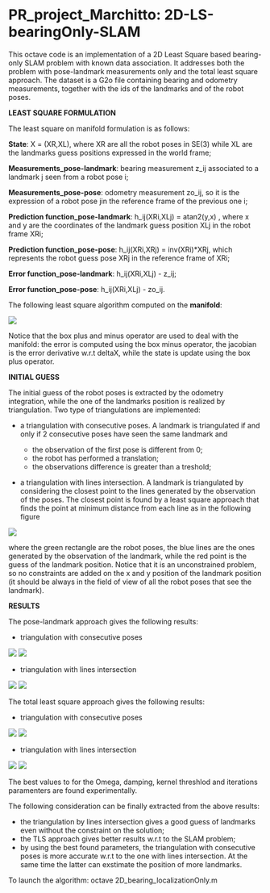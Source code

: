 # PR_project_Marchitto: 2D-LS-bearingOnly-SLAM
This octave code is an implementation of a 2D Least Square based bearing-only SLAM problem with known data association. It addresses both the problem with pose-landmark measurements only and the total least square approach. The dataset is a G2o file containing bearing and odometry measurements, together with the ids of the landmarks and of the robot poses.

**LEAST SQUARE FORMULATION**

The least square on manifold formulation is as follows:

**State**: X = (XR,XL), where XR are all the robot poses in SE(3) while XL are the landmarks guess positions expressed in the world frame;

**Measurements_pose-landmark**: bearing measurement z_ij associated to a landmark j seen from a robot pose i;

**Measurements_pose-pose**: odometry measurement zo_ij, so it is the expression of a robot pose jin the reference frame of the previous one i;

**Prediction function_pose-landmark**: h_ij(XRi,XLj) = atan2(y,x) , where x and y are the coordinates of the landmark guess position XLj in the robot frame XRi;

**Prediction function_pose-pose**: h_ij(XRi,XRj) = inv(XRi)*XRj, which represents the robot guess pose XRj in the reference frame of XRi; 

**Error function_pose-landmark**: h_ij(XRi,XLj) - z_ij;

**Error function_pose-pose**: h_ij(XRi,XLj) - zo_ij.

The following least square algorithm computed on the **manifold**:

<img src="./results/algorithm.png">

Notice that the box plus and minus operator are used to deal with the manifold: the error is computed using the box minus operator, the jacobian is the error derivative w.r.t deltaX, while the state is update using the box plus operator.

**INITIAL GUESS**

The initial guess of the robot poses is extracted by the odometry integration, while the one of the landmarks position is realized by triangulation. Two type of triangulations are implemented:

- a triangulation with consecutive poses. A landmark is triangulated if and only if 2 consecutive poses have seen the same landmark and 

  - the observation of the first pose is different from 0;
  - the robot has performed a translation;
  - the observations difference is greater than a treshold;
  
- a triangulation with lines intersection. A landmark is triangulated by considering the closest point to the lines generated by the observation of the poses. The closest point is found by a least square approach that finds the point at minimum distance from each line as in the following figure

<img src="./results/triangulation.png">

where the green rectangle are the robot poses, the blue lines are the ones generated by the observation of the landmark, while the red point is the guess of the landmark position. Notice that it is an unconstrained problem, so no constraints are added on the x and y position of the landmark position (it should be always in the field of view of all the robot poses that see the landmark).

**RESULTS** 

The pose-landmark approach gives the following results:
- triangulation with consecutive poses
<img src="./results/triangulation_consecutivePoses/final_guess_POSE-LM.png">
<img src="./results/triangulation_consecutivePoses/final_error_POSE-LM.png">

- triangulation with lines intersection
<img src="./results/triangulation_lineIntersection/final_guess_POSE-LM.png">
<img src="./results/triangulation_lineIntersection/final_error_POSE-LM.png">

The total least square approach gives the following results:
- triangulation with consecutive poses
<img src="./results/triangulation_consecutivePoses/final_guess_TLS.png">
<img src="./results/triangulation_consecutivePoses/final_error_TLS.png">

- triangulation with lines intersection
<img src="./results/triangulation_lineIntersection/final_guess_TLS.png">
<img src="./results/triangulation_lineIntersection/final_error_TLS.png">


The best values to for the Omega, damping, kernel threshlod and iterations paramenters are found experimentally.

The following consideration can be finally extracted from the above results:

- the triangulation by lines intersection gives a good guess of landmarks even without the constraint on the solution;
- the TLS approach gives better results w.r.t to the SLAM problem;
- by using the best found parameters, the triangulation with consecutive poses is more accurate w.r.t to the one with lines intersection. At the same time the latter can exstimate the position of more landmarks.

To launch the algorithm:
octave 2D_bearing_localizationOnly.m
 
